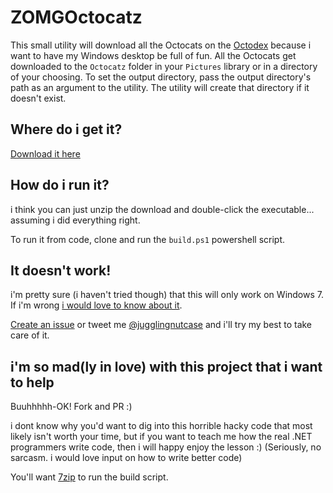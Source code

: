 ZOMGOctocatz
============

This small utility will download all the Octocats on the [Octodex](http://octodex.github.com) because i want to have my Windows desktop be full of fun. All the Octocats get downloaded to the `Octocatz` folder in your `Pictures` library or in a directory of your choosing. To set the output directory, pass the output directory's path as an argument to the utility. The utility will create that directory if it doesn't exist.

## Where do i get it?

[Download it here](https://github.com/downloads/jugglingnutcase/ZOMGOctocatz/ZOMGOctocatz.zip)

## How do i run it?

i think you can just unzip the download and double-click the executable... assuming i did everything right.

To run it from code, clone and run the `build.ps1` powershell script.

## It doesn't work!

i'm pretty sure (i haven't tried though) that this will only work on Windows 7. If i'm wrong [i would love to know about it](http://twitter.com/jugglingnutcase).

[Create an issue](https://github.com/jugglingnutcase/ZOMGOctocatz/issues) or tweet me [@jugglingnutcase](http://twitter.com/jugglingnutcase) and i'll try my best to take care of it.

## i'm so mad(ly in love) with this project that i want to help

Buuhhhhh-OK! Fork and PR :)

i dont know why you'd want to dig into this horrible hacky code that most likely isn't worth your time, but if you want to teach me how the real .NET programmers write code, then i will happy enjoy the lesson :) (Seriously, no sarcasm. i would love input on how to write better code)

You'll want [7zip](http://www.7-zip.org/) to run the build script.

